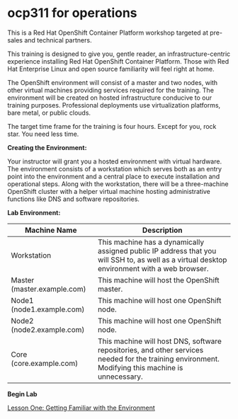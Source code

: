 # ocp311 for operations
This is a Red Hat OpenShift Container Platform workshop targeted at pre-sales and technical partners. 

This training is designed to give you, gentle reader, an infrastructure-centric experience installing Red Hat OpenShift Container Platform. Those with Red Hat Enterprise Linux and open source familiarity will feel right at home.

The OpenShift environment will consist of a master and two nodes, with other virtual machines providing services required for the training. The environment will be created on hosted infrastructure conducive to our training purposes. Professional deployments use virtualization platforms, bare metal, or public clouds.

The target time frame for the training is four hours. Except for you, rock star. You need less time.

**Creating the Environment:**

Your instructor will grant you a hosted environment with virtual hardware. The environment consists of a workstation which serves both as an entry point into the environment and a central place to execute installation and operational steps. Along with the workstation, there will be a three-machine OpenShift cluster with a helper virtual machine hosting administrative functions like DNS and software repositories. 

**Lab Environment:**

| Machine Name | Description |
| --- | --- |
| Workstation | This machine has a dynamically assigned public IP address that you will SSH to, as well as a virtual desktop environment with a web browser. |
| Master (master.example.com) | This machine will host the OpenShift master. |
| Node1 (node1.example.com) | This machine will host one OpenShift node. |
| Node2 (node2.example.com) | This machine will host one OpenShift node. |
| Core (core.example.com) | This machine will host DNS, software repositories, and other services needed for the training environment. Modifying this machine is unnecessary. |

**Begin Lab**

[Lesson One: Getting Familiar with the Environment](01-lesson-getting_familiar.md)
